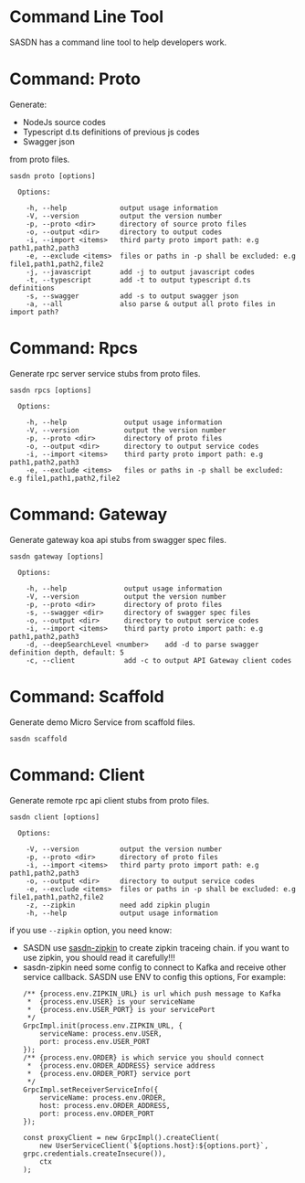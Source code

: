 Command Line Tool
=================
SASDN has a command line tool to help developers work.

# Command: Proto
Generate:

* NodeJs source codes 
* Typescript d.ts definitions of previous js codes
* Swagger json

from proto files.

```
sasdn proto [options]

  Options:

    -h, --help             output usage information
    -V, --version          output the version number
    -p, --proto <dir>      directory of source proto files
    -o, --output <dir>     directory to output codes
    -i, --import <items>   third party proto import path: e.g path1,path2,path3
    -e, --exclude <items>  files or paths in -p shall be excluded: e.g file1,path1,path2,file2
    -j, --javascript       add -j to output javascript codes
    -t, --typescript       add -t to output typescript d.ts definitions
    -s, --swagger          add -s to output swagger json
    -a, --all              also parse & output all proto files in import path?
```

# Command: Rpcs
Generate rpc server service stubs from proto files.

```
sasdn rpcs [options]

  Options:

    -h, --help              output usage information
    -V, --version           output the version number
    -p, --proto <dir>       directory of proto files
    -o, --output <dir>      directory to output service codes
    -i, --import <items>    third party proto import path: e.g path1,path2,path3
    -e, --exclude <items>   files or paths in -p shall be excluded: e.g file1,path1,path2,file2
```

# Command: Gateway
Generate gateway koa api stubs from swagger spec files.

```
sasdn gateway [options]

  Options:

    -h, --help              output usage information
    -V, --version           output the version number
    -p, --proto <dir>       directory of proto files
    -s, --swagger <dir>     directory of swagger spec files
    -o, --output <dir>      directory to output service codes
    -i, --import <items>    third party proto import path: e.g path1,path2,path3
    -d, --deepSearchLevel <number>    add -d to parse swagger definition depth, default: 5
    -c, --client            add -c to output API Gateway client codes
```

# Command: Scaffold
Generate demo Micro Service from scaffold files.

```
sasdn scaffold
```


# Command: Client
Generate remote rpc api client stubs from proto files.

```
sasdn client [options]

  Options:

    -V, --version          output the version number
    -p, --proto <dir>      directory of proto files
    -i, --import <items>   third party proto import path: e.g path1,path2,path3
    -o, --output <dir>     directory to output service codes
    -e, --exclude <items>  files or paths in -p shall be excluded: e.g file1,path1,path2,file2
    -z, --zipkin           need add zipkin plugin
    -h, --help             output usage information
```

if you use `--zipkin` option, you need know:

- SASDN use [sasdn-zipkin](https://www.npmjs.com/package/sasdn-zipkin) to create zipkin traceing chain. if you want to use zipkin, you should read it carefully!!!
- sasdn-zipkin need some config to connect to Kafka and receive other service callback. SASDN use ENV to config this options, For example:
  ```
  /** {process.env.ZIPKIN_URL} is url which push message to Kafka
   *  {process.env.USER} is your serviceName
   *  {process.env.USER_PORT} is your servicePort
   */
  GrpcImpl.init(process.env.ZIPKIN_URL, {
      serviceName: process.env.USER,
      port: process.env.USER_PORT
  });
  /** {process.env.ORDER} is which service you should connect
   *  {process.env.ORDER_ADDRESS} service address
   *  {process.env.ORDER_PORT} service port
   */
  GrpcImpl.setReceiverServiceInfo({
      serviceName: process.env.ORDER,
      host: process.env.ORDER_ADDRESS,
      port: process.env.ORDER_PORT
  });

  const proxyClient = new GrpcImpl().createClient(
      new UserServiceClient(`${options.host}:${options.port}`, grpc.credentials.createInsecure()), 
      ctx
  );

  ```